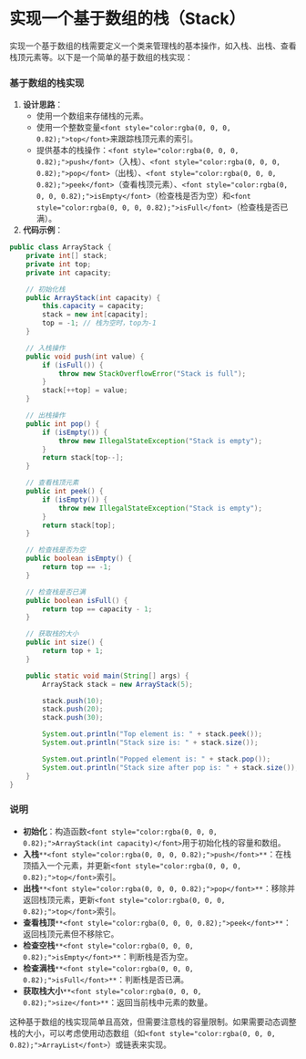 # 实现一个基于数组的栈（Stack）

<font style="color:rgba(0, 0, 0, 0.82);">实现一个基于数组的栈需要定义一个类来管理栈的基本操作，如入栈、出栈、查看栈顶元素等。以下是一个简单的基于数组的栈实现：</font>

### <font style="color:rgba(0, 0, 0, 0.82);">基于数组的栈实现</font>
1. **<font style="color:rgba(0, 0, 0, 0.82);">设计思路</font>**<font style="color:rgba(0, 0, 0, 0.82);">：</font>
    - <font style="color:rgba(0, 0, 0, 0.82);">使用一个数组来存储栈的元素。</font>
    - <font style="color:rgba(0, 0, 0, 0.82);">使用一个整数变量</font>`<font style="color:rgba(0, 0, 0, 0.82);">top</font>`<font style="color:rgba(0, 0, 0, 0.82);">来跟踪栈顶元素的索引。</font>
    - <font style="color:rgba(0, 0, 0, 0.82);">提供基本的栈操作：</font>`<font style="color:rgba(0, 0, 0, 0.82);">push</font>`<font style="color:rgba(0, 0, 0, 0.82);">（入栈）、</font>`<font style="color:rgba(0, 0, 0, 0.82);">pop</font>`<font style="color:rgba(0, 0, 0, 0.82);">（出栈）、</font>`<font style="color:rgba(0, 0, 0, 0.82);">peek</font>`<font style="color:rgba(0, 0, 0, 0.82);">（查看栈顶元素）、</font>`<font style="color:rgba(0, 0, 0, 0.82);">isEmpty</font>`<font style="color:rgba(0, 0, 0, 0.82);">（检查栈是否为空）和</font>`<font style="color:rgba(0, 0, 0, 0.82);">isFull</font>`<font style="color:rgba(0, 0, 0, 0.82);">（检查栈是否已满）。</font>
2. **<font style="color:rgba(0, 0, 0, 0.82);">代码示例</font>**<font style="color:rgba(0, 0, 0, 0.82);">：</font>

```java
public class ArrayStack {  
    private int[] stack;  
    private int top;  
    private int capacity;  

    // 初始化栈  
    public ArrayStack(int capacity) {  
        this.capacity = capacity;  
        stack = new int[capacity];  
        top = -1; // 栈为空时，top为-1  
    }  

    // 入栈操作  
    public void push(int value) {  
        if (isFull()) {  
            throw new StackOverflowError("Stack is full");  
        }  
        stack[++top] = value;  
    }  

    // 出栈操作  
    public int pop() {  
        if (isEmpty()) {  
            throw new IllegalStateException("Stack is empty");  
        }  
        return stack[top--];  
    }  

    // 查看栈顶元素  
    public int peek() {  
        if (isEmpty()) {  
            throw new IllegalStateException("Stack is empty");  
        }  
        return stack[top];  
    }  

    // 检查栈是否为空  
    public boolean isEmpty() {  
        return top == -1;  
    }  

    // 检查栈是否已满  
    public boolean isFull() {  
        return top == capacity - 1;  
    }  

    // 获取栈的大小  
    public int size() {  
        return top + 1;  
    }  

    public static void main(String[] args) {  
        ArrayStack stack = new ArrayStack(5);  

        stack.push(10);  
        stack.push(20);  
        stack.push(30);  

        System.out.println("Top element is: " + stack.peek());  
        System.out.println("Stack size is: " + stack.size());  

        System.out.println("Popped element is: " + stack.pop());  
        System.out.println("Stack size after pop is: " + stack.size());  
    }  
}
```

### <font style="color:rgba(0, 0, 0, 0.82);">说明</font>
+ **<font style="color:rgba(0, 0, 0, 0.82);">初始化</font>**<font style="color:rgba(0, 0, 0, 0.82);">：构造函数</font>`<font style="color:rgba(0, 0, 0, 0.82);">ArrayStack(int capacity)</font>`<font style="color:rgba(0, 0, 0, 0.82);">用于初始化栈的容量和数组。</font>
+ **<font style="color:rgba(0, 0, 0, 0.82);">入栈</font>**`**<font style="color:rgba(0, 0, 0, 0.82);">push</font>**`<font style="color:rgba(0, 0, 0, 0.82);">：在栈顶插入一个元素，并更新</font>`<font style="color:rgba(0, 0, 0, 0.82);">top</font>`<font style="color:rgba(0, 0, 0, 0.82);">索引。</font>
+ **<font style="color:rgba(0, 0, 0, 0.82);">出栈</font>**`**<font style="color:rgba(0, 0, 0, 0.82);">pop</font>**`<font style="color:rgba(0, 0, 0, 0.82);">：移除并返回栈顶元素，更新</font>`<font style="color:rgba(0, 0, 0, 0.82);">top</font>`<font style="color:rgba(0, 0, 0, 0.82);">索引。</font>
+ **<font style="color:rgba(0, 0, 0, 0.82);">查看栈顶</font>**`**<font style="color:rgba(0, 0, 0, 0.82);">peek</font>**`<font style="color:rgba(0, 0, 0, 0.82);">：返回栈顶元素但不移除它。</font>
+ **<font style="color:rgba(0, 0, 0, 0.82);">检查空栈</font>**`**<font style="color:rgba(0, 0, 0, 0.82);">isEmpty</font>**`<font style="color:rgba(0, 0, 0, 0.82);">：判断栈是否为空。</font>
+ **<font style="color:rgba(0, 0, 0, 0.82);">检查满栈</font>**`**<font style="color:rgba(0, 0, 0, 0.82);">isFull</font>**`<font style="color:rgba(0, 0, 0, 0.82);">：判断栈是否已满。</font>
+ **<font style="color:rgba(0, 0, 0, 0.82);">获取栈大小</font>**`**<font style="color:rgba(0, 0, 0, 0.82);">size</font>**`<font style="color:rgba(0, 0, 0, 0.82);">：返回当前栈中元素的数量。</font>

<font style="color:rgba(0, 0, 0, 0.82);">这种基于数组的栈实现简单且高效，但需要注意栈的容量限制。如果需要动态调整栈的大小，可以考虑使用动态数组（如</font>`<font style="color:rgba(0, 0, 0, 0.82);">ArrayList</font>`<font style="color:rgba(0, 0, 0, 0.82);">）或链表来实现。</font>

